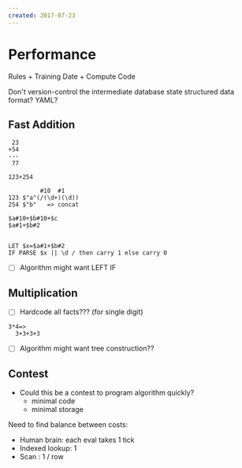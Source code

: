 ```yaml
---
created: 2017-07-23
---
```


# Performance


Rules + Training Date + Compute Code

Don't version-control the intermediate database state
structured data format? YAML?

## Fast Addition

```
 23
+54
---
 77

123+254

         #10  #1
123 $"a"(/(\d+)(\d))
254 $"b"   => concat

$a#10+$b#10+$c
$a#1+$b#2


LET $x=$a#1+$b#2
IF PARSE $x || \d / then carry 1 else carry 0
```

- [ ] Algorithm might want LEFT IF

## Multiplication

- [ ] Hardcode all facts??? (for single digit)

```
3*4=>
  3+3+3+3
```

- [ ] Algorithm might want tree construction??

## Contest


* Could this be a contest to program algorithm quickly?
    * minimal code
    * minimal storage

Need to find balance between costs:

- Human brain: each eval takes 1 tick
- Indexed lookup: 1
- Scan : 1 / row


